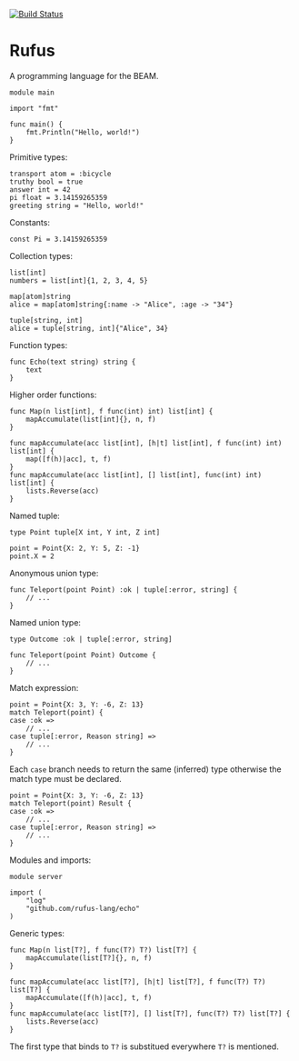[![Build Status](https://travis-ci.com/rufus-lang/rufus.svg?branch=master)](https://travis-ci.com/rufus-lang/rufus)
# Rufus

A programming language for the BEAM.

```rufus
module main

import "fmt"

func main() {
    fmt.Println("Hello, world!")
}
```

Primitive types:

```rufus
transport atom = :bicycle
truthy bool = true
answer int = 42
pi float = 3.14159265359
greeting string = "Hello, world!"
```

Constants:

```rufus
const Pi = 3.14159265359
```

Collection types:

```rufus
list[int]
numbers = list[int]{1, 2, 3, 4, 5}

map[atom]string
alice = map[atom]string{:name -> "Alice", :age -> "34"}

tuple[string, int]
alice = tuple[string, int]{"Alice", 34}
```

Function types:

```rufus
func Echo(text string) string {
    text
}
```

Higher order functions:

```rufus
func Map(n list[int], f func(int) int) list[int] {
    mapAccumulate(list[int]{}, n, f)
}

func mapAccumulate(acc list[int], [h|t] list[int], f func(int) int) list[int] {
    map([f(h)|acc], t, f)
}
func mapAccumulate(acc list[int], [] list[int], func(int) int) list[int] {
    lists.Reverse(acc)
}
```

Named tuple:

```rufus
type Point tuple[X int, Y int, Z int]

point = Point{X: 2, Y: 5, Z: -1}
point.X = 2
```

Anonymous union type:

```rufus
func Teleport(point Point) :ok | tuple[:error, string] {
    // ...
}
```

Named union type:

```rufus
type Outcome :ok | tuple[:error, string]

func Teleport(point Point) Outcome {
    // ...
}
```

Match expression:

```rufus
point = Point{X: 3, Y: -6, Z: 13}
match Teleport(point) {
case :ok =>
    // ...
case tuple[:error, Reason string] =>
    // ...
}
```

Each `case` branch needs to return the same (inferred) type otherwise the match
type must be declared.

```rufus
point = Point{X: 3, Y: -6, Z: 13}
match Teleport(point) Result {
case :ok =>
    // ...
case tuple[:error, Reason string] =>
    // ...
}
```

Modules and imports:

```rufus
module server

import (
    "log"
    "github.com/rufus-lang/echo"
)
```

Generic types:

```rufus
func Map(n list[T?], f func(T?) T?) list[T?] {
    mapAccumulate(list[T?]{}, n, f)
}

func mapAccumulate(acc list[T?], [h|t] list[T?], f func(T?) T?) list[T?] {
    mapAccumulate([f(h)|acc], t, f)
}
func mapAccumulate(acc list[T?], [] list[T?], func(T?) T?) list[T?] {
    lists.Reverse(acc)
}
```

The first type that binds to `T?` is substitued everywhere `T?` is mentioned.
